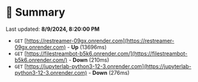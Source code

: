# 📖 Summary
Last updated: **8/9/2024, 8:20:00 PM**

- `GET` [https://restreamer-09gx.onrender.com](https://restreamer-09gx.onrender.com) - **Up** (13696ms)
- `GET` [https://filestreambot-b5k6.onrender.com/](https://filestreambot-b5k6.onrender.com/) - **Down** (210ms)
- `GET` [https://jupyterlab-python3-12-3.onrender.com](https://jupyterlab-python3-12-3.onrender.com) - **Down** (276ms)
